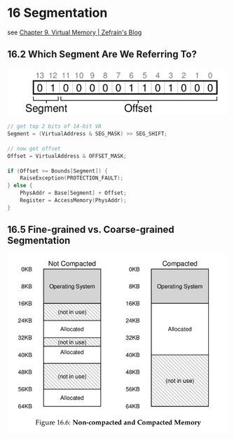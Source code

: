 # 16 Segmentation

see [Chapter 9. Virtual Memory | Zefrain's Blog](https://zefrain.github.io/docs/TOC/computer/system/csapp/part2/ch09#994-fragmentation) 

## 16.2 Which Segment Are We Referring To?

![image-20230312014428713](./ch16.assets/image-20230312014428713.png)

```c
// get top 2 bits of 14-bit VA
Segment = (VirtualAddress & SEG_MASK) >> SEG_SHIFT;

// now get offset
Offset = VirtualAddress & OFFSET_MASK;

if (Offset >= Bounds[Segment]) {
    RaiseException(PROTECTION_FAULT);
} else {
    PhysAddr = Base[Segment] + Offset;
    Register = AccessMemory(PhysAddr);
}
```


## 16.5 Fine-grained vs. Coarse-grained Segmentation

![image-20230312015310284](./ch16.assets/image-20230312015310284.png)



